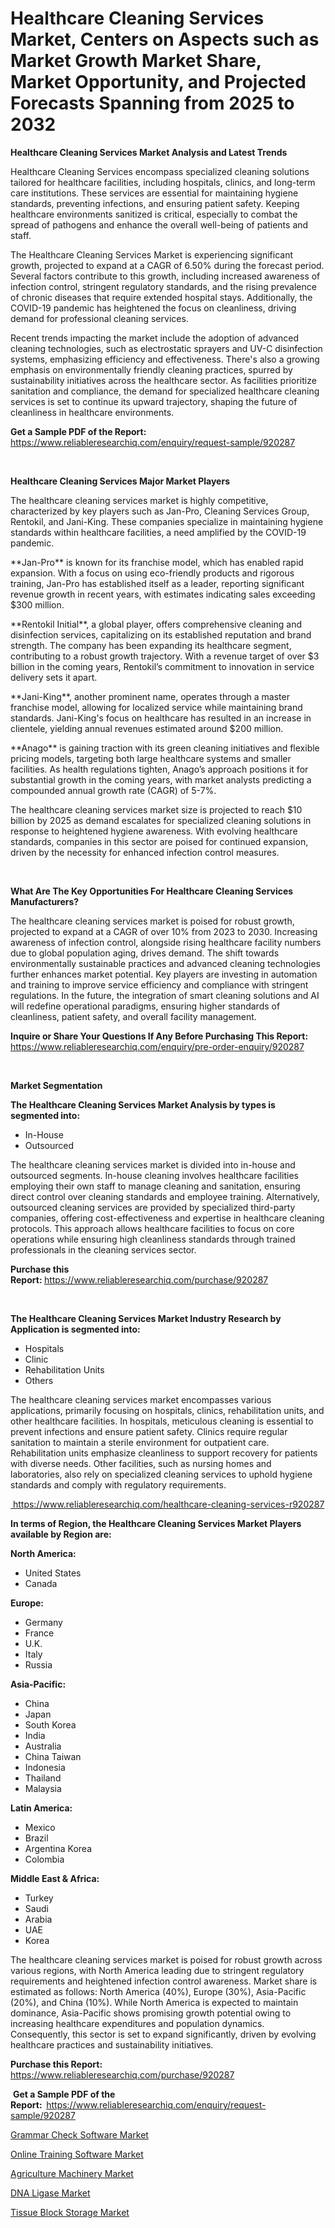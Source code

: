 <p><h1>Healthcare Cleaning Services Market, Centers on Aspects such as Market Growth Market Share, Market Opportunity, and Projected Forecasts Spanning from 2025 to 2032</h1></p><p><strong>Healthcare Cleaning Services Market Analysis and Latest Trends</strong></p>
<p><p>Healthcare Cleaning Services encompass specialized cleaning solutions tailored for healthcare facilities, including hospitals, clinics, and long-term care institutions. These services are essential for maintaining hygiene standards, preventing infections, and ensuring patient safety. Keeping healthcare environments sanitized is critical, especially to combat the spread of pathogens and enhance the overall well-being of patients and staff.</p><p>The Healthcare Cleaning Services Market is experiencing significant growth, projected to expand at a CAGR of 6.50% during the forecast period. Several factors contribute to this growth, including increased awareness of infection control, stringent regulatory standards, and the rising prevalence of chronic diseases that require extended hospital stays. Additionally, the COVID-19 pandemic has heightened the focus on cleanliness, driving demand for professional cleaning services.</p><p>Recent trends impacting the market include the adoption of advanced cleaning technologies, such as electrostatic sprayers and UV-C disinfection systems, emphasizing efficiency and effectiveness. There's also a growing emphasis on environmentally friendly cleaning practices, spurred by sustainability initiatives across the healthcare sector. As facilities prioritize sanitation and compliance, the demand for specialized healthcare cleaning services is set to continue its upward trajectory, shaping the future of cleanliness in healthcare environments.</p></p>
<p><strong>Get a Sample PDF of the Report:&nbsp;</strong> <a href="https://www.reliableresearchiq.com/enquiry/request-sample/920287?utm_campaign=1141&utm_medium=2&utm_source=Github&utm_content=ia&utm_term=05032025&utm_id=healthcare-cleaning-services">https://www.reliableresearchiq.com/enquiry/request-sample/920287</a></p>
<p>&nbsp;</p>
<p><strong>Healthcare Cleaning Services Major Market Players</strong></p>
<p><p>The healthcare cleaning services market is highly competitive, characterized by key players such as Jan-Pro, Cleaning Services Group, Rentokil, and Jani-King. These companies specialize in maintaining hygiene standards within healthcare facilities, a need amplified by the COVID-19 pandemic.</p><p>**Jan-Pro** is known for its franchise model, which has enabled rapid expansion. With a focus on using eco-friendly products and rigorous training, Jan-Pro has established itself as a leader, reporting significant revenue growth in recent years, with estimates indicating sales exceeding $300 million.</p><p>**Rentokil Initial**, a global player, offers comprehensive cleaning and disinfection services, capitalizing on its established reputation and brand strength. The company has been expanding its healthcare segment, contributing to a robust growth trajectory. With a revenue target of over $3 billion in the coming years, Rentokil’s commitment to innovation in service delivery sets it apart.</p><p>**Jani-King**, another prominent name, operates through a master franchise model, allowing for localized service while maintaining brand standards. Jani-King's focus on healthcare has resulted in an increase in clientele, yielding annual revenues estimated around $200 million.</p><p>**Anago** is gaining traction with its green cleaning initiatives and flexible pricing models, targeting both large healthcare systems and smaller facilities. As health regulations tighten, Anago’s approach positions it for substantial growth in the coming years, with market analysts predicting a compounded annual growth rate (CAGR) of 5-7%.</p><p>The healthcare cleaning services market size is projected to reach $10 billion by 2025 as demand escalates for specialized cleaning solutions in response to heightened hygiene awareness. With evolving healthcare standards, companies in this sector are poised for continued expansion, driven by the necessity for enhanced infection control measures.</p></p>
<p>&nbsp;</p>
<p><strong>What Are The Key Opportunities For Healthcare Cleaning Services Manufacturers?</strong></p>
<p><p>The healthcare cleaning services market is poised for robust growth, projected to expand at a CAGR of over 10% from 2023 to 2030. Increasing awareness of infection control, alongside rising healthcare facility numbers due to global population aging, drives demand. The shift towards environmentally sustainable practices and advanced cleaning technologies further enhances market potential. Key players are investing in automation and training to improve service efficiency and compliance with stringent regulations. In the future, the integration of smart cleaning solutions and AI will redefine operational paradigms, ensuring higher standards of cleanliness, patient safety, and overall facility management.</p></p>
<p><strong>Inquire or Share Your Questions If Any Before Purchasing This Report:</strong> <a href="https://www.reliableresearchiq.com/enquiry/pre-order-enquiry/920287?utm_campaign=1141&utm_medium=2&utm_source=Github&utm_content=ia&utm_term=05032025&utm_id=healthcare-cleaning-services">https://www.reliableresearchiq.com/enquiry/pre-order-enquiry/920287</a></p>
<p>&nbsp;</p>
<p><strong>Market Segmentation</strong></p>
<p><strong>The Healthcare Cleaning Services Market Analysis by types is segmented into:</strong></p>
<p><ul><li>In-House</li><li>Outsourced</li></ul></p>
<p><p>The healthcare cleaning services market is divided into in-house and outsourced segments. In-house cleaning involves healthcare facilities employing their own staff to manage cleaning and sanitation, ensuring direct control over cleaning standards and employee training. Alternatively, outsourced cleaning services are provided by specialized third-party companies, offering cost-effectiveness and expertise in healthcare cleaning protocols. This approach allows healthcare facilities to focus on core operations while ensuring high cleanliness standards through trained professionals in the cleaning services sector.</p></p>
<p><strong>Purchase this Report:&nbsp;</strong><a href="https://www.reliableresearchiq.com/purchase/920287?utm_campaign=1141&utm_medium=2&utm_source=Github&utm_content=ia&utm_term=05032025&utm_id=healthcare-cleaning-services">https://www.reliableresearchiq.com/purchase/920287</a></p>
<p>&nbsp;</p>
<p><strong>The Healthcare Cleaning Services Market Industry Research by Application is segmented into:</strong></p>
<p><ul><li>Hospitals</li><li>Clinic</li><li>Rehabilitation Units</li><li>Others</li></ul></p>
<p><p>The healthcare cleaning services market encompasses various applications, primarily focusing on hospitals, clinics, rehabilitation units, and other healthcare facilities. In hospitals, meticulous cleaning is essential to prevent infections and ensure patient safety. Clinics require regular sanitation to maintain a sterile environment for outpatient care. Rehabilitation units emphasize cleanliness to support recovery for patients with diverse needs. Other facilities, such as nursing homes and laboratories, also rely on specialized cleaning services to uphold hygiene standards and comply with regulatory requirements.</p></p>
<p><a href="https://www.reliableresearchiq.com/healthcare-cleaning-services-r920287?utm_campaign=1141&utm_medium=2&utm_source=Github&utm_content=ia&utm_term=05032025&utm_id=healthcare-cleaning-services">&nbsp;https://www.reliableresearchiq.com/healthcare-cleaning-services-r920287</a></p>
<p><strong>In terms of Region, the Healthcare Cleaning Services Market Players available by Region are:</strong></p>
<p>
    <p> <strong> North America: </strong>
        <ul>
            <li>United States</li>
            <li>Canada</li>
        </ul>
        </p> 
    <p> <strong> Europe: </strong>
        <ul>
            <li>Germany</li>
            <li>France</li>
            <li>U.K.</li>
            <li>Italy</li>
            <li>Russia</li>
        </ul>
        </p> 
    <p> <strong> Asia-Pacific: </strong>
        <ul>
            <li>China</li>
            <li>Japan</li>
            <li>South Korea</li>
            <li>India</li>
            <li>Australia</li>
            <li>China Taiwan</li>
            <li>Indonesia</li>
            <li>Thailand</li>
            <li>Malaysia</li>
        </ul>
        </p> 
    <p> <strong> Latin America: </strong>
        <ul>
            <li>Mexico</li>
            <li>Brazil</li>
            <li>Argentina Korea</li>
            <li>Colombia</li>
        </ul>
        </p> 
    <p> <strong> Middle East & Africa: </strong>
        <ul>
            <li>Turkey</li>
            <li>Saudi</li>
            <li>Arabia</li>
            <li>UAE</li>
            <li>Korea</li>
        </ul>
    </p>
    </p>
<p><p>The healthcare cleaning services market is poised for robust growth across various regions, with North America leading due to stringent regulatory requirements and heightened infection control awareness. Market share is estimated as follows: North America (40%), Europe (30%), Asia-Pacific (20%), and China (10%). While North America is expected to maintain dominance, Asia-Pacific shows promising growth potential owing to increasing healthcare expenditures and population dynamics. Consequently, this sector is set to expand significantly, driven by evolving healthcare practices and sustainability initiatives.</p></p>
<p><strong>Purchase this Report: </strong><a href="https://www.reliableresearchiq.com/purchase/920287?utm_campaign=1141&utm_medium=2&utm_source=Github&utm_content=ia&utm_term=05032025&utm_id=healthcare-cleaning-services">https://www.reliableresearchiq.com/purchase/920287</a></p>
<p>&nbsp;<strong>Get a Sample PDF of the Report:&nbsp;&nbsp;</strong><a href="https://www.reliableresearchiq.com/enquiry/request-sample/920287?utm_campaign=1141&utm_medium=2&utm_source=Github&utm_content=ia&utm_term=05032025&utm_id=healthcare-cleaning-services">https://www.reliableresearchiq.com/enquiry/request-sample/920287</a></p>
<p><strong></strong></p>
<p><p><a href="https://github.com/cernkomlkawi/Market-Research-Report-List-1/blob/main/grammar-check-software-market.md?utm_campaign=1141&utm_medium=2&utm_source=Github&utm_content=ia&utm_term=05032025&utm_id=healthcare-cleaning-services">Grammar Check Software Market</a></p><p><a href="https://github.com/abuegalawixo/Market-Research-Report-List-1/blob/main/online-training-software-market.md?utm_campaign=1141&utm_medium=2&utm_source=Github&utm_content=ia&utm_term=05032025&utm_id=healthcare-cleaning-services">Online Training Software Market</a></p><p><a href="https://github.com/boonegoicks7/Market-Research-Report-List-1/blob/main/agriculture-machinery-market.md?utm_campaign=1141&utm_medium=2&utm_source=Github&utm_content=ia&utm_term=05032025&utm_id=healthcare-cleaning-services">Agriculture Machinery Market</a></p><p><a href="https://github.com/gavalegeyndt26/Market-Research-Report-List-1/blob/main/dna-ligase-market.md?utm_campaign=1141&utm_medium=2&utm_source=Github&utm_content=ia&utm_term=05032025&utm_id=healthcare-cleaning-services">DNA Ligase Market</a></p><p><a href="https://github.com/kavechoxo/Market-Research-Report-List-1/blob/main/tissue-block-storage-market.md?utm_campaign=1141&utm_medium=2&utm_source=Github&utm_content=ia&utm_term=05032025&utm_id=healthcare-cleaning-services">Tissue Block Storage Market</a></p></p>